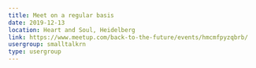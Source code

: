 ```yaml
---
title: Meet on a regular basis
date: 2019-12-13
location: Heart and Soul, Heidelberg
link: https://www.meetup.com/back-to-the-future/events/hmcmfpyzqbrb/
usergroup: smalltalkrn
type: usergroup
---
```

